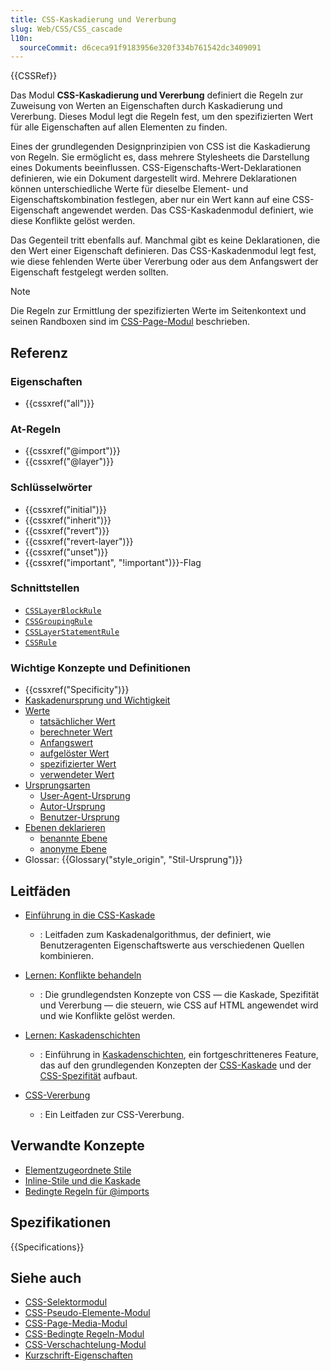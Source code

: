 ```yaml
---
title: CSS-Kaskadierung und Vererbung
slug: Web/CSS/CSS_cascade
l10n:
  sourceCommit: d6ceca91f9183956e320f334b761542dc3409091
---
```


{{CSSRef}}

Das Modul **CSS-Kaskadierung und Vererbung** definiert die Regeln zur Zuweisung von Werten an Eigenschaften durch Kaskadierung und Vererbung. Dieses Modul legt die Regeln fest, um den spezifizierten Wert für alle Eigenschaften auf allen Elementen zu finden.

Eines der grundlegenden Designprinzipien von CSS ist die Kaskadierung von Regeln. Sie ermöglicht es, dass mehrere Stylesheets die Darstellung eines Dokuments beeinflussen. CSS-Eigenschafts-Wert-Deklarationen definieren, wie ein Dokument dargestellt wird. Mehrere Deklarationen können unterschiedliche Werte für dieselbe Element- und Eigenschaftskombination festlegen, aber nur ein Wert kann auf eine CSS-Eigenschaft angewendet werden. Das CSS-Kaskadenmodul definiert, wie diese Konflikte gelöst werden.

Das Gegenteil tritt ebenfalls auf. Manchmal gibt es keine Deklarationen, die den Wert einer Eigenschaft definieren. Das CSS-Kaskadenmodul legt fest, wie diese fehlenden Werte über Vererbung oder aus dem Anfangswert der Eigenschaft festgelegt werden sollten.

> [!NOTE]
> Die Regeln zur Ermittlung der spezifizierten Werte im Seitenkontext und seinen Randboxen sind im [CSS-Page-Modul](/de/docs/Web/CSS/CSS_paged_media) beschrieben.

## Referenz

### Eigenschaften

- {{cssxref("all")}}

### At-Regeln

- {{cssxref("@import")}}
- {{cssxref("@layer")}}

### Schlüsselwörter

- {{cssxref("initial")}}
- {{cssxref("inherit")}}
- {{cssxref("revert")}}
- {{cssxref("revert-layer")}}
- {{cssxref("unset")}}
- {{cssxref("important", "!important")}}-Flag

### Schnittstellen

- [`CSSLayerBlockRule`](/de/docs/Web/API/CSSLayerBlockRule)
- [`CSSGroupingRule`](/de/docs/Web/API/CSSGroupingRule)
- [`CSSLayerStatementRule`](/de/docs/Web/API/CSSLayerStatementRule)
- [`CSSRule`](/de/docs/Web/API/CSSRule)

### Wichtige Konzepte und Definitionen

- {{cssxref("Specificity")}}
- [Kaskadenursprung und Wichtigkeit](/de/docs/Web/CSS/Cascade)
- [Werte](/de/docs/Web/CSS/Value_definition_syntax)
  - [tatsächlicher Wert](/de/docs/Web/CSS/actual_value)
  - [berechneter Wert](/de/docs/Web/CSS/computed_value)
  - [Anfangswert](/de/docs/Web/CSS/initial_value)
  - [aufgelöster Wert](/de/docs/Web/CSS/resolved_value)
  - [spezifizierter Wert](/de/docs/Web/CSS/specified_value)
  - [verwendeter Wert](/de/docs/Web/CSS/used_value)
- [Ursprungsarten](/de/docs/Web/CSS/Cascade#origin_types)
  - [User-Agent-Ursprung](/de/docs/Web/CSS/Cascade#user-agent_stylesheets)
  - [Autor-Ursprung](/de/docs/Web/CSS/Cascade#author_stylesheets)
  - [Benutzer-Ursprung](/de/docs/Web/CSS/Cascade#user_stylesheets)
- [Ebenen deklarieren](/de/docs/Web/CSS/@import#importing_css_rules_into_a_cascade_layer)
  - [benannte Ebene](/de/docs/Learn_web_development/Core/Styling_basics/Cascade_layers#the_layer_statement_at-rule_for_named_layers)
  - [anonyme Ebene](/de/docs/Learn_web_development/Core/Styling_basics/Cascade_layers#the_layer_block_at-rule_for_named_and_anonymous_layers)
- Glossar: {{Glossary("style_origin", "Stil-Ursprung")}}

## Leitfäden

- [Einführung in die CSS-Kaskade](/de/docs/Web/CSS/Cascade)

  - : Leitfaden zum Kaskadenalgorithmus, der definiert, wie Benutzeragenten Eigenschaftswerte aus verschiedenen Quellen kombinieren.

- [Lernen: Konflikte behandeln](/de/docs/Learn_web_development/Core/Styling_basics/Handling_conflicts)

  - : Die grundlegendsten Konzepte von CSS — die Kaskade, Spezifität und Vererbung — die steuern, wie CSS auf HTML angewendet wird und wie Konflikte gelöst werden.

- [Lernen: Kaskadenschichten](/de/docs/Learn_web_development/Core/Styling_basics/Cascade_layers)

  - : Einführung in [Kaskadenschichten](/de/docs/Web/CSS/@layer), ein fortgeschritteneres Feature, das auf den grundlegenden Konzepten der [CSS-Kaskade](/de/docs/Web/CSS/Cascade) und der [CSS-Spezifität](/de/docs/Web/CSS/Specificity) aufbaut.

- [CSS-Vererbung](/de/docs/Web/CSS/Inheritance)
  - : Ein Leitfaden zur CSS-Vererbung.

## Verwandte Konzepte

- [Elementzugeordnete Stile](/de/docs/Web/HTML/Global_attributes/style)
- [Inline-Stile und die Kaskade](/de/docs/Web/CSS/Cascade#inline_styles)
- [Bedingte Regeln für @imports](/de/docs/Web/CSS/@import#importing_css_rules_conditional_on_media_queries)

## Spezifikationen

{{Specifications}}

## Siehe auch

- [CSS-Selektormodul](/de/docs/Web/CSS/CSS_selectors)
- [CSS-Pseudo-Elemente-Modul](/de/docs/Web/CSS/CSS_pseudo-elements)
- [CSS-Page-Media-Modul](/de/docs/Web/CSS/CSS_paged_media)
- [CSS-Bedingte Regeln-Modul](/de/docs/Web/CSS/CSS_conditional_rules)
- [CSS-Verschachtelung-Modul](/de/docs/Web/CSS/CSS_nesting)
- [Kurzschrift-Eigenschaften](/de/docs/Web/CSS/Shorthand_properties)
